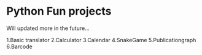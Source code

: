 # Python Fun projects
Will updated more in the future...

1.Basic translator
2.Calculator
3.Calendar
4.SnakeGame
5.Publicationgraph
6.Barcode

